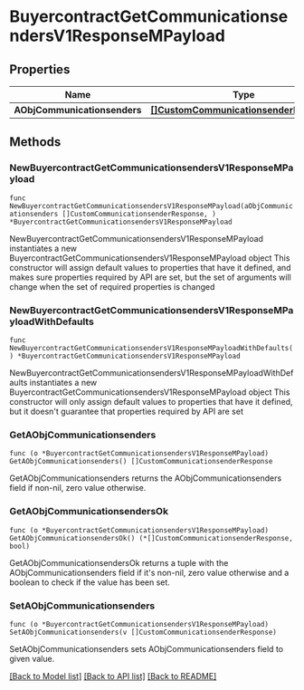 # BuyercontractGetCommunicationsendersV1ResponseMPayload

## Properties

Name | Type | Description | Notes
------------ | ------------- | ------------- | -------------
**AObjCommunicationsenders** | [**[]CustomCommunicationsenderResponse**](CustomCommunicationsenderResponse.md) |  | 

## Methods

### NewBuyercontractGetCommunicationsendersV1ResponseMPayload

`func NewBuyercontractGetCommunicationsendersV1ResponseMPayload(aObjCommunicationsenders []CustomCommunicationsenderResponse, ) *BuyercontractGetCommunicationsendersV1ResponseMPayload`

NewBuyercontractGetCommunicationsendersV1ResponseMPayload instantiates a new BuyercontractGetCommunicationsendersV1ResponseMPayload object
This constructor will assign default values to properties that have it defined,
and makes sure properties required by API are set, but the set of arguments
will change when the set of required properties is changed

### NewBuyercontractGetCommunicationsendersV1ResponseMPayloadWithDefaults

`func NewBuyercontractGetCommunicationsendersV1ResponseMPayloadWithDefaults() *BuyercontractGetCommunicationsendersV1ResponseMPayload`

NewBuyercontractGetCommunicationsendersV1ResponseMPayloadWithDefaults instantiates a new BuyercontractGetCommunicationsendersV1ResponseMPayload object
This constructor will only assign default values to properties that have it defined,
but it doesn't guarantee that properties required by API are set

### GetAObjCommunicationsenders

`func (o *BuyercontractGetCommunicationsendersV1ResponseMPayload) GetAObjCommunicationsenders() []CustomCommunicationsenderResponse`

GetAObjCommunicationsenders returns the AObjCommunicationsenders field if non-nil, zero value otherwise.

### GetAObjCommunicationsendersOk

`func (o *BuyercontractGetCommunicationsendersV1ResponseMPayload) GetAObjCommunicationsendersOk() (*[]CustomCommunicationsenderResponse, bool)`

GetAObjCommunicationsendersOk returns a tuple with the AObjCommunicationsenders field if it's non-nil, zero value otherwise
and a boolean to check if the value has been set.

### SetAObjCommunicationsenders

`func (o *BuyercontractGetCommunicationsendersV1ResponseMPayload) SetAObjCommunicationsenders(v []CustomCommunicationsenderResponse)`

SetAObjCommunicationsenders sets AObjCommunicationsenders field to given value.



[[Back to Model list]](../README.md#documentation-for-models) [[Back to API list]](../README.md#documentation-for-api-endpoints) [[Back to README]](../README.md)


